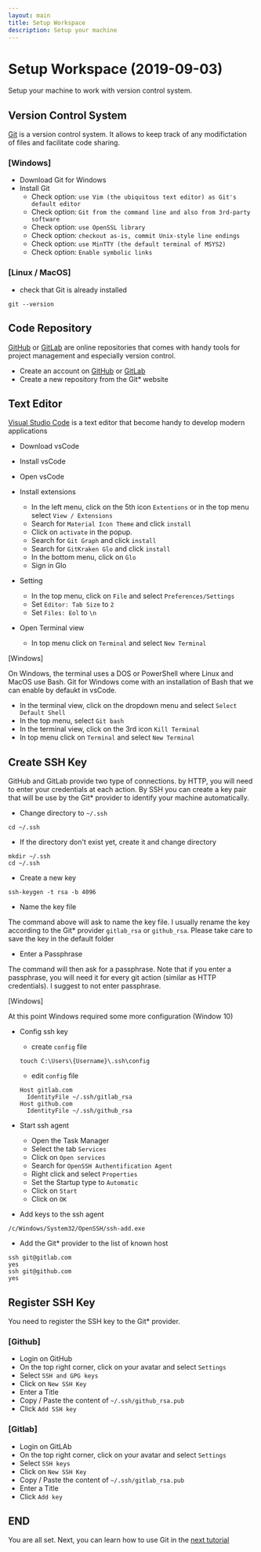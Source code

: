 ```yaml
---
layout: main
title: Setup Workspace
description: Setup your machine
---
```


# Setup Workspace (2019-09-03)
Setup your machine to work with version control system.

## Version Control System
[Git](https://git-scm.com/downloads) is a version control system. It allows to keep track of any modifictation of files and facilitate code sharing.

### [Windows]
* Download Git for Windows
* Install Git
  * Check option: `use Vim (the ubiquitous text editor) as Git's default editor`
  * Check option: `Git from the command line and also from 3rd-party software`
  * Check option: `use OpenSSL library`
  * Check option: `checkout as-is, commit Unix-style line endings`
  * Check option: `use MinTTY (the default terminal of MSYS2)`
  * Check option: `Enable symbolic links`

### [Linux / MacOS]
* check that Git is already installed
```
git --version
```

## Code Repository
[GitHub](https://github.com/) or [GitLab](https://gitlab.com/) are online repositories that comes with handy tools for project management and especially version control.
* Create an account on [GitHub](https://github.com/) or [GitLab](https://gitlab.com/)
* Create a new repository from the Git* website

## Text Editor
[Visual Studio Code](https://code.visualstudio.com/) is a text editor that become handy to develop modern applications
* Download vsCode
* Install vsCode
* Open vsCode
* Install extensions
  * In the left menu, click on the 5th icon `Extentions` or in the top menu select `View / Extensions`
  * Search for `Material Icon Theme` and click `install`
  * Click on `activate` in the popup.
  * Search for `Git Graph` and click `install`
  * Search for `GitKraken Glo` and click `install`
  * In the bottom menu, click on `Glo`
  * Sign in Glo
* Setting
  * In the top menu, click on `File` and select `Preferences/Settings`
  * Set `Editor: Tab Size` to `2`
  * Set `Files: Eol` to `\n`

* Open Terminal view
  * In top menu click on `Terminal` and select `New Terminal`

[Windows]

On Windows, the terminal uses a DOS or PowerShell where Linux and MacOS use Bash. Git for Windows come with an installation of Bash that we can enable by defaukt in vsCode.
* In the terminal view, click on the dropdown menu and select `Select Default Shell`
* In the top menu, select `Git bash`
* In the terminal view, click on the 3rd icon `Kill Terminal`
* In top menu click on `Terminal` and select `New Terminal`

## Create SSH Key
GitHub and GitLab provide two type of connections. by HTTP, you will need to enter your credentials at each action. By SSH you can create a key pair that will be use by the Git* provider to identify your machine automatically.

* Change directory to `~/.ssh`
```
cd ~/.ssh
```
* If the directory don't exist yet, create it and change directory
```
mkdir ~/.ssh
cd ~/.ssh
```
* Create a new key
```
ssh-keygen -t rsa -b 4096
```
* Name the key file

The command above will ask to name the key file. I usually rename the key according to the Git* provider `gitlab_rsa` or `github_rsa`. Please take care to save the key in the default folder

* Enter a Passphrase

The command will then ask for a passphrase. Note that if you enter a passphrase, you will need it for every git action (similar as HTTP credentials). I suggest to not enter passphrase.

[Windows]

At this point Windows required some more configuration (Window 10)

* Config ssh key
  * create `config` file
  ```
  touch C:\Users\{Username}\.ssh\config
  ```
  * edit `config` file
  ```
  Host gitlab.com
    IdentityFile ~/.ssh/gitlab_rsa
  Host github.com
    IdentityFile ~/.ssh/github_rsa
  ```
* Start ssh agent
  * Open the Task Manager
  * Select the tab `Services`
  * Click on `Open services`
  * Search for `OpenSSH Authentification Agent`
  * Right click and select `Properties`
  * Set the Startup type to `Automatic`
  * Click on `Start`
  * Click on `OK`

* Add keys to the ssh agent
```
/c/Windows/System32/OpenSSH/ssh-add.exe
```
* Add the Git* provider to the list of known host
```
ssh git@gitlab.com
yes
ssh git@github.com
yes
```

## Register SSH Key
You need to register the SSH key to the Git* provider. 

### [Github]
* Login on GitHub
* On the top right corner, click on your avatar and select `Settings`
* Select `SSH and GPG keys`
* Click on `New SSH Key`
* Enter a Title
* Copy / Paste the content of `~/.ssh/github_rsa.pub`
* Click `Add SSH key`

### [Gitlab]
* Login on GitLAb
* On the top right corner, click on your avatar and select `Settings`
* Select `SSH keys`
* Click on `New SSH Key`
* Copy / Paste the content of `~/.ssh/gitlab_rsa.pub`
* Enter a Title
* Click `Add key`

## END
You are all set. Next, you can learn how to use Git in the [next tutorial](tutorials/git.html)
